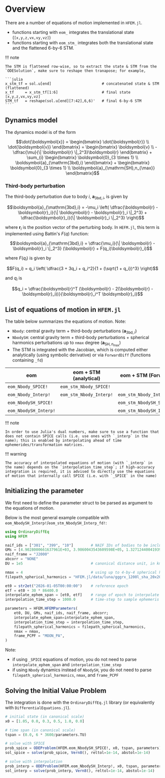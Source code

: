 # Overview

There are a number of equations of motion implemented in `HFEM.jl`.

- functions starting with `eom_` integrates the translational state (`[x,y,z,vx,vy,vz]`)
- functions starting with `eom_stm_` integrates both the translational state and the flattened 6-by-6 STM.

!!! note

    The STM is flattened row-wise, so to extract the state & STM from the `ODESolution`, make sure to reshape then tranapose; for example,

    ```julia
    x_stm_tf = sol.u[end]                       # concatenated state & STM (flattened)
    x_tf     = x_stm_tf[1:6]                    # final state [x,y,z,vx,vy,vz]
    STM_tf   = reshape(sol.u[end][7:42],6,6)'   # final 6-by-6 STM
    ```

## Dynamics model

The dynamics model is of the form 

```math
\dot{\boldsymbol{x}} = 
\begin{bmatrix}
    \dot{\boldsymbol{r}} \\ \dot{\boldsymbol{v}}
\end{bmatrix} = 
\begin{bmatrix}
    \boldsymbol{v}
    \\ -\dfrac{\mu}{\| \boldsymbol{r} \|_2^3}\boldsymbol{r}
\end{bmatrix}
+
\sum_{i} 
\begin{bmatrix}
    \boldsymbol{0}_{3 \times 1}
    \\ \boldsymbol{a}_{\mathrm{3bd},i} 
\end{bmatrix}
+ 
\begin{bmatrix}
    \boldsymbol{0}_{3 \times 1}
    \\ \boldsymbol{a}_{\mathrm{SH},n_{\max}}
\end{bmatrix}
```

### Third-body perturbation

The third-body perturbation due to body $i$, $\boldsymbol{a}_{\mathrm{3bd},i}$, is given by

```math
\boldsymbol{a}_{\mathrm{3bd},i} 
= -\mu_i \left(
    \dfrac{\boldsymbol{r} - \boldsymbol{r}_i}{\| \boldsymbol{r} - \boldsymbol{r}_i \|_2^3}
    +
    \dfrac{\boldsymbol{r}_i}{\| \boldsymbol{r}_i \|_2^3}
\right)
```

where $\boldsymbol{r}_i$ is the position vector of the perturbing body.
In `HEFM.jl`, this term is implemented using Battin's $F(q)$ function:

```math
\boldsymbol{a}_{\mathrm{3bd},i} =
\dfrac{\mu_i}{\| \boldsymbol{r} - \boldsymbol{r}_i \|_2^3} (\boldsymbol{r} + F(q_i)\boldsymbol{r}_i)
```

where $F(q_i)$ is given by

```math
F(q_i) = q_i \left( \dfrac{3 + 3q_i + q_i^2}{1 + (\sqrt{1 + q_i})^3} \right)
```

and $q_i$ is 

```math
q_i = \dfrac{\boldsymbol{r}^T (\boldsymbol{r} - 2(\boldsymbol{r} - \boldsymbol{r}_i))}{\boldsymbol{r}_i^T \boldsymbol{r}_i}
```



## List of equations of motion in `HFEM.jl`

The table below summarizes the equations of motion. Note: 

- `Nbody`: central gravity term + third-body perturbations ($\boldsymbol{a}_{\mathrm{3bd},i}$)
- `NbodySH`: central gravity term + third-body perturbations + spherical harmonics perturbations up to `nmax` degree ($\boldsymbol{a}_{\mathrm{SH},n_{\max}}$)
- The STM is integrated with the Jacobian, which is computed either analytically (using symbolic derivative) or via `ForwardDiff` (functions containing `_fd`)

| eom                   | eom + STM (analytical)  | eom + STM (ForwardDiff)      | `EnsembleThreads` compatibility |
|-----------------------|-------------------------|------------------------------|---------------------------------|
| `eom_Nbody_SPICE!`    | `eom_stm_Nbody_SPICE!`  |                              | no                              |
| `eom_Nbody_Interp!`   | `eom_stm_Nbody_Interp!` | `eom_stm_Nbody_Interp_fd!`   | yes                             |
| `eom_NbodySH_SPICE!`  |                         | `eom_stm_NbodySH_SPICE_fd!`  | no                              |
| `eom_NbodySH_Interp!` |                         | `eom_stm_NbodySH_Interp_fd!` | yes                             |


!!! note

    In order to use Julia's dual numbers, make sure to use a function that does not contain SPICE calls (i.e. use ones with `_interp` in the name); this is enabled by interpolating ahead of time ephemerides/transformation matrices.

!!! warning

    The accuracy of interpolated equations of motion (with `_interp` in the name) depends on the `interpolation_time_step`; if high-accuracy integration is required, it is advised to directly use the equations of motion that internally call SPICE (i.e. with `_SPICE` in the name)


## Initializing the parameter

We first need to define the parameter struct to be parsed as argument to the equations of motion.

Below is the most general example compatible with `eom_NbodySH_Interp!`/`eom_stm_NbodySH_Interp_fd!`:

```julia
using OrdinaryDiffEq
using HFEM

naif_ids = ["301", "399", "10"]        # NAIF IDs of bodies to be included; first ID is of the central body
GMs = [4.9028000661637961E+03, 3.9860043543609598E+05, 1.3271244004193938E+11]   # in km^3/s^2
naif_frame = "J2000"
abcorr = "NONE"
DU = 1e5                               # canonical distance unit, in km

nmax = 4                               # using up to 4-by-4 spherical harmonics
filepath_spherical_harmonics = "HFEM.jl/data/luna/gggrx_1200l_sha_20x20.tab"

et0 = str2et("2026-01-05T00:00:00")    # reference epoch
etf = et0 + 30 * 86400.0
interpolate_ephem_span = [et0, etf]    # range of epoch to interpolate ephemeris
interpolation_time_step = 1000.0       # time-step to sample ephemeris for interpolation

parameters = HFEM.HFEMParameters(
    et0, DU, GMs, naif_ids, naif_frame, abcorr;
    interpolate_ephem_span=interpolate_ephem_span,
    interpolation_time_step = interpolation_time_step,
    filepath_spherical_harmonics = filepath_spherical_harmonics,
    nmax = nmax,
    frame_PCPF = "MOON_PA",
)
```

Note:

- if using `_SPICE` equations of motion, you do not need to parse `interpolate_ephem_span` and `interpolation_time_step`
- if using `Nbody` dynamics instead of `NbodySH`, you do not need to parse `filepath_spherical_harmonics`, `nmax`, and `frame_PCPF`


## Solving the Initial Value Problem

The integration is done with the `OrdinaryDiffEq.jl` library (or equivalently with `DifferentialEquations.jl`).

```julia
# initial state (in canonical scale)
x0 = [1.05, 0.0, 0.3, 0.5, 1.0, 0.0]

# time span (in canonical scale)
tspan = (0.0, 6 * 3600/parameters.TU)

# solve with SPICE
prob_spice = ODEProblem(HFEM.eom_NbodySH_SPICE!, x0, tspan, parameters)
sol_spice = solve(prob_spice, Vern8(), reltol=1e-14, abstol=1e-14)

# solve with interpolation
prob_interp = ODEProblem(HFEM.eom_NbodySH_Interp!, x0, tspan, parameters)
sol_interp = solve(prob_interp, Vern8(), reltol=1e-14, abstol=1e-14)
```

